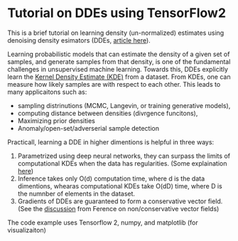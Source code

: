 # Tutorial on DDEs using TensorFlow2

This is a brief tutorial on learning density (un-normalized) estimates using denoising density esimators (DDEs, [article here](https://arxiv.org/abs/2001.02728)).


Learning probabilistic models that can estimate the density of a given set of samples, and generate samples from that density, is one of the fundamental challenges in unsupervised machine learning.
Towards this, DDEs explicitly learn the [Kernel Density Estimate (KDE)](https://en.wikipedia.org/wiki/Kernel_density_estimation) from a dataset. From KDEs, one can measure how likely samples are with respect to each other. This leads to many applicaitons such as:
- sampling distrinutions (MCMC, Langevin, or training generative models),
- computing distance between densities (divrgence funcitons),
- Maximizing prior densities
- Anomaly/open-set/adverserial sample detection

Practicall, learning a DDE in higher dimentions is helpful in three ways:

1. Parametrized using deep neural networks, they can surpass the limits of computational KDEs when the data has regularities. (Some explaination [here](https://youtu.be/5BrNt38OraE?t=1242))
2. Inference takes only O(d) computation time, where d is the data dimentions, whearas computational KDEs take O(dD) time, where D is the numnber of elements in the dataset.
3. Gradients of DDEs are guaranteed to form a conservative vector field. (See the [discussion](https://www.inference.vc/my-notes-on-the-numerics-of-gans/) from Ference on non/conservative vector fields)


The code example uses Tensorflow 2, numpy, and matplotlib (for visualizaiton) 
